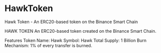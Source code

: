 # HawkToken
Hawk Token - An ERC20-based token on the Binance Smart Chain

HAWK TOKEN
An ERC20-based token created on the Binance Smart Chain.

Features
Token Name: Hawk
Symbol: Hawk
Total Supply: 1 Billion
Burn Mechanism: 1% of every transfer is burned.
